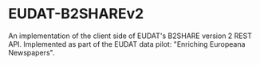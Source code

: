 # EUDAT-B2SHAREv2
An implementation of the client side of EUDAT's B2SHARE version 2 REST API. 
Implemented as part of the EUDAT data pilot: "Enriching Europeana Newspapers".

